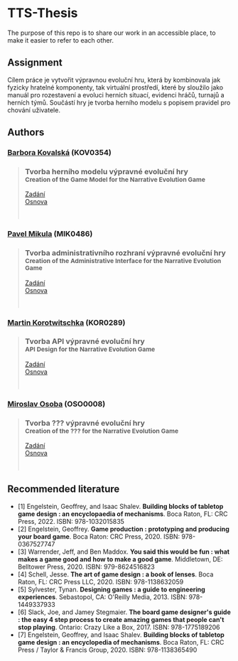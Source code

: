 # TTS-Thesis

The purpose of this repo is to share our work in an accessible place, to make it easier to refer to each other.

## Assignment

Cílem práce je vytvořit výpravnou evoluční hru, která by kombinovala jak fyzicky hratelné komponenty, tak virtuální prostředí, které by sloužilo jako manuál pro rozestavení a evoluci herních situací, evidenci hráčů, turnajů a herních týmů. Součástí hry je tvorba herního modelu s popisem pravidel pro chování uživatele.

## Authors

### [Barbora Kovalská](https://github.com/Kkobarii) (KOV0354)

> ### Tvorba herního modelu výpravné evoluční hry </br> <small>Creation of the Game Model for the Narrative Evolution Game</small>
>
> [Zadání](https://github.com/Trails-Through-Shadows/TTS-Thesis/blob/master/kov0354/specification.pdf) </br>
[Osnova](https://github.com/Trails-Through-Shadows/TTS-Thesis/blob/master/kov0354/structure.md)
> 
> &nbsp;

### [Pavel Mikula](https://github.com/Firestone82) (MIK0486)

> ### Tvorba administrativního rozhraní výpravné evoluční hry </br> <small>Creation of the Administrative Interface for the Narrative Evolution Game</small>
>
> [Zadání](https://github.com/Trails-Through-Shadows/TTS-Thesis/blob/master/mik0486/specification.pdf) </br>
[Osnova](https://github.com/Trails-Through-Shadows/TTS-Thesis/blob/master/mik0486/structure.md)
> 
> &nbsp;

### [Martin Korotwitschka](https://github.com/rcMarty) (KOR0289)

> ### Tvorba API výpravné evoluční hry </br> <small>API Design for the Narrative Evolution Game</small>
>
> [Zadání](https://github.com/Trails-Through-Shadows/TTS-Thesis/blob/master/kor0289/specification.pdf) </br>
[Osnova](https://github.com/Trails-Through-Shadows/TTS-Thesis/blob/master/kor0289/structure.md)
> 
> &nbsp;

### [Miroslav Osoba](https://github.com/Orfian) (OSO0008)

> ### Tvorba ??? výpravné evoluční hry </br> <small>Creation of the ??? for the Narrative Evolution Game</small>
>
> [Zadání](https://github.com/Trails-Through-Shadows/TTS-Thesis/blob/master/oso0008/specification.pdf) </br>
[Osnova](https://github.com/Trails-Through-Shadows/TTS-Thesis/blob/master/oso0008/structure.md)
> 
> &nbsp;

## Recommended literature

- [1] Engelstein, Geoffrey, and Isaac Shalev. **Building blocks of tabletop game design : an encyclopaedia of mechanisms**. Boca Raton, FL: CRC Press, 2022. ISBN: 978-1032015835
- [2] Engelstein, Geoffrey. **Game production : prototyping and producing your board game**. Boca Raton: CRC Press, 2020. ISBN: 978-0367527747
- [3] Warrender, Jeff, and Ben Maddox. **You said this would be fun : what makes a game good and how to make a good game**. Middletown, DE: Belltower Press, 2020. ISBN: 979-8624516823
- [4] Schell, Jesse. **The art of game design : a book of lenses**. Boca Raton, FL: CRC Press LLC, 2020. ISBN: 978-1138632059
- [5] Sylvester, Tynan. **Designing games : a guide to engineering experiences**. Sebastopol, CA: O'Reilly Media, 2013. ISBN: 978-1449337933
- [6] Slack, Joe, and Jamey Stegmaier. **The board game designer's guide : the easy 4 step process to create amazing games that people can't stop playing**. Ontario: Crazy Like a Box, 2017. ISBN: 978-1775189206
- [7] Engelstein, Geoffrey, and Isaac Shalev. **Building blocks of tabletop game design : an encyclopedia of mechanisms**. Boca Raton, FL: CRC Press / Taylor & Francis Group, 2020. ISBN: 978-1138365490
